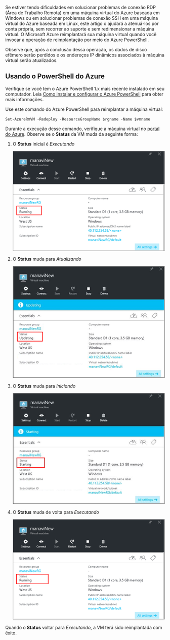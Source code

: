 
Se estiver tendo dificuldades em solucionar problemas de conexão RDP (Área de Trabalho Remota) em uma máquina virtual do Azure baseada em Windows ou em solucionar problemas de conexão SSH em uma máquina virtual do Azure baseada em Linux, este artigo o ajudará a atenuá-los por conta própria, sem recorrer ao suporte e sem redimensionar a máquina virtual. O Microsoft Azure reimplantará sua máquina virtual quando você invocar a operação de reimplantação por meio do Azure PowerShell.

Observe que, após a conclusão dessa operação, os dados de disco efêmero serão perdidos e os endereços IP dinâmicos associados à máquina virtual serão atualizados.


## Usando o PowerShell do Azure

Verifique se você tem o Azure PowerShell 1.x mais recente instalado em seu computador. Leia [Como instalar e configurar o Azure PowerShell](../articles/powershell-install-configure.md) para obter mais informações.

Use este comando do Azure PowerShell para reimplantar a máquina virtual:

	Set-AzureRmVM -Redeploy -ResourceGroupName $rgname -Name $vmname 


Durante a execução desse comando, verifique a máquina virtual no [portal do Azure](https://portal.azure.com). Observe se o **Status** da VM muda da seguinte forma:

1. O **Status** inicial é *Executando*

	![Reimplantar o status inicial](./media/virtual-machines-common-redeploy-to-new-node/statusrunning1.png)

2. O **Status** muda para *Atualizando*

	![Reimplantar o status Atualizando](./media/virtual-machines-common-redeploy-to-new-node/statusupdating.png)

3. O **Status** muda para *Iniciando*

	![Reimplantar o status Iniciando](./media/virtual-machines-common-redeploy-to-new-node/statusstarting.png)

4. O **Status** muda de volta para *Executando*

	![Reimplantar o status final](./media/virtual-machines-common-redeploy-to-new-node/statusrunning2.png)

Quando o **Status** voltar para *Executando*, a VM terá sido reimplantada com êxito.

<!---HONumber=AcomDC_0309_2016-->